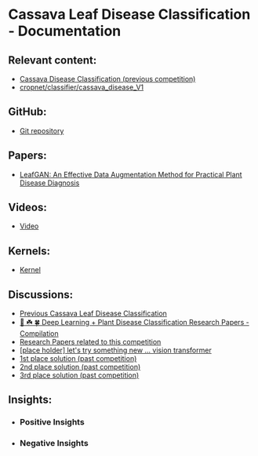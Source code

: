 # Cassava Leaf Disease Classification - Documentation

## Relevant content:
- [Cassava Disease Classification (previous competition)](https://www.kaggle.com/c/cassava-disease/overview)
- [cropnet/classifier/cassava_disease_V1](https://tfhub.dev/google/cropnet/classifier/cassava_disease_V1/2)

## GitHub:
- [Git repository]()

## Papers:
- [LeafGAN: An Effective Data Augmentation Method for Practical Plant Disease Diagnosis](https://arxiv.org/pdf/2002.10100.pdf)

## Videos:
- [Video]()

## Kernels:
- [Kernel]()

## Discussions:
- [Previous Cassava Leaf Disease Classification](https://www.kaggle.com/c/cassava-leaf-disease-classification/discussion/198131)
- [🌿 ☘️ 🍀 Deep Learning + Plant Disease Classification Research Papers - Compilation](https://www.kaggle.com/c/cassava-leaf-disease-classification/discussion/199692)
- [Research Papers related to this competition](https://www.kaggle.com/c/cassava-leaf-disease-classification/discussion/198146)
- [[place holder] let's try something new ... vision transformer](https://www.kaggle.com/c/cassava-leaf-disease-classification/discussion/199276)
- [1st place solution (past competition)](https://www.kaggle.com/c/cassava-disease/discussion/94114)
- [2nd place solution (past competition)](https://www.kaggle.com/c/cassava-disease/discussion/94112)
- [3rd place solution (past competition)](https://www.kaggle.com/c/cassava-disease/discussion/94102)
 
## Insights:
- ### Positive Insights
- ### Negative Insights
